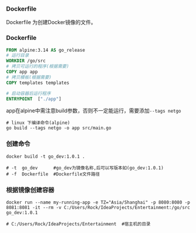 ### Dockerfile

Dockerfile 为创建Docker镜像的文件。

### Dockerfile
```dockerfile
FROM alpine:3.14 AS go_release
# 运行目录
WORKDIR /go/src
# 拷贝可运行的程序(根据需要)
COPY app app
# 拷贝模板(根据需要)
COPY templates templates

# 启动容器后运行程序
ENTRYPOINT  ["./app"]
```
app在alpine中需注意build参数，否则不一定能运行，需要添加`--tags netgo`
```shell
# linux 下编译命令(alpine)
go build --tags netgo -o app src/main.go

```

### 创建命令

```shell
docker build -t go_dev:1.0.1 .

# -t  go_dev      #go_dev为镜像名称,后可以写版本如(go_dev:1.0.1)
# -f  Dockerfile  #Dockerfile文件路径
```

### 根据镜像创建容器

```shell
docker run --name my-running-app -e TZ="Asia/Shanghai" -p 8080:8080 -p 8081:8081 -it --rm -v C:/Users/Rock/IdeaProjects/Entertainment:/go/src go_dev:1.0.1

# C:/Users/Rock/IdeaProjects/Entertainment  #宿主机的目录

```
